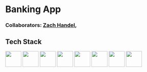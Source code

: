 # Banking App

### Collaborators: [Zach Handel](https://github.com/ZacharyHandel), 

## Tech Stack
<a href="https://reactjs.org/"><img src="https://github.com/michaelkolesidis/tech-icons/blob/main/icons/react/react-original.svg" height="50px" /></a>
<a href="https://html5.org/"><img src="https://github.com/michaelkolesidis/tech-icons/blob/main/icons/html5/html5-plain.svg" height="50px" /></a>
<img src="https://github.com/michaelkolesidis/tech-icons/blob/main/icons/css3/css3-plain.svg" height="50px" />
<a href="https://heroku.com/"><img src="https://github.com/michaelkolesidis/tech-icons/blob/main/icons/heroku/heroku-plain.svg" height="50px" /></a>
<a href="https://postgresql.org/"><img src="https://github.com/michaelkolesidis/tech-icons/blob/main/icons/postgresql/postgresql-plain.svg" height="50px" /></a>
<a href="https://python.org/"><img src="https://github.com/michaelkolesidis/tech-icons/blob/main/icons/python/python-original.svg" height="50px" /></a>
<a href="https://github.com/"><img src="https://github.com/michaelkolesidis/tech-icons/blob/main/icons/git/git-plain.svg" height="50px" /></a>
<a href="https://github.com/"><img src="https://github.com/michaelkolesidis/tech-icons/blob/main/icons/github/github-original.svg" height="50px" /></a>
